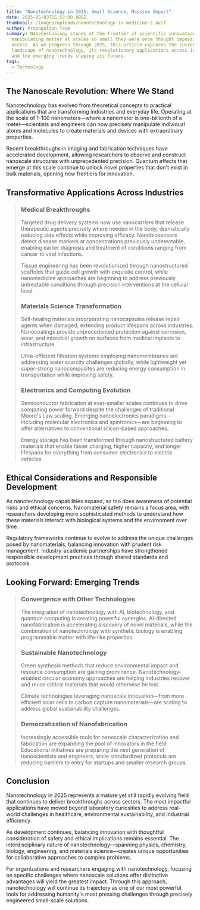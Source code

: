 ```yaml
---
title: "Nanotechnology in 2025: Small Science, Massive Impact"
date: 2025-05-03T15:53:00.000Z
thumbnail: /images/uploads/nanotechnology-in-medicine-2.avif
author: Propagation Team
summary: Nanotechnology stands at the frontier of scientific innovation,
  manipulating matter at scales so small they were once thought impossible to
  access. As we progress through 2025, this article explores the current
  landscape of nanotechnology, its revolutionary applications across industries,
  and the emerging trends shaping its future.
tags:
  - Technology
---
```



## The Nanoscale Revolution: Where We Stand

Nanotechnology has evolved from theoretical concepts to practical applications that are transforming industries and everyday life. Operating at the scale of 1-100 nanometers—where a nanometer is one-billionth of a meter—scientists and engineers can now precisely manipulate individual atoms and molecules to create materials and devices with extraordinary properties.

Recent breakthroughs in imaging and fabrication techniques have accelerated development, allowing researchers to observe and construct nanoscale structures with unprecedented precision. Quantum effects that emerge at this scale continue to unlock novel properties that don't exist in bulk materials, opening new frontiers for innovation.

## Transformative Applications Across Industries

> ### Medical Breakthroughs
>
> Targeted drug delivery systems now use nanocarriers that release therapeutic agents precisely where needed in the body, dramatically reducing side effects while improving efficacy. Nanobiosensors detect disease markers at concentrations previously undetectable, enabling earlier diagnosis and treatment of conditions ranging from cancer to viral infections.
>
> Tissue engineering has been revolutionized through nanostructured scaffolds that guide cell growth with exquisite control, while nanomedicine approaches are beginning to address previously untreatable conditions through precision interventions at the cellular level.
>
> ### Materials Science Transformation
>
> Self-healing materials incorporating nanocapsules release repair agents when damaged, extending product lifespans across industries. Nanocoatings provide unprecedented protection against corrosion, wear, and microbial growth on surfaces from medical implants to infrastructure.
>
> Ultra-efficient filtration systems employing nanomembranes are addressing water scarcity challenges globally, while lightweight yet super-strong nanocomposites are reducing energy consumption in transportation while improving safety.
>
> ### Electronics and Computing Evolution
>
> Semiconductor fabrication at ever-smaller scales continues to drive computing power forward despite the challenges of traditional Moore's Law scaling. Emerging nanoelectronics paradigms—including molecular electronics and spintronics—are beginning to offer alternatives to conventional silicon-based approaches.
>
> Energy storage has been transformed through nanostructured battery materials that enable faster charging, higher capacity, and longer lifespans for everything from consumer electronics to electric vehicles.

## Ethical Considerations and Responsible Development

As nanotechnology capabilities expand, so too does awareness of potential risks and ethical concerns. Nanomaterial safety remains a focus area, with researchers developing more sophisticated methods to understand how these materials interact with biological systems and the environment over time.

Regulatory frameworks continue to evolve to address the unique challenges posed by nanomaterials, balancing innovation with prudent risk management. Industry-academic partnerships have strengthened responsible development practices through shared standards and protocols.

## Looking Forward: Emerging Trends

> ### Convergence with Other Technologies
>
> The integration of nanotechnology with AI, biotechnology, and quantum computing is creating powerful synergies. AI-directed nanofabrication is accelerating discovery of novel materials, while the combination of nanotechnology with synthetic biology is enabling programmable matter with life-like properties.
>
> ### Sustainable Nanotechnology
>
> Green synthesis methods that reduce environmental impact and resource consumption are gaining prominence. Nanotechnology-enabled circular economy approaches are helping industries recover and reuse critical materials that would otherwise be lost.
>
> Climate technologies leveraging nanoscale innovation—from more efficient solar cells to carbon capture nanomaterials—are scaling to address global sustainability challenges.
>
> ### Democratization of Nanofabrication
>
> Increasingly accessible tools for nanoscale characterization and fabrication are expanding the pool of innovators in the field. Educational initiatives are preparing the next generation of nanoscientists and engineers, while standardized protocols are reducing barriers to entry for startups and smaller research groups.

## Conclusion

Nanotechnology in 2025 represents a mature yet still rapidly evolving field that continues to deliver breakthroughs across sectors. The most impactful applications have moved beyond laboratory curiosities to address real-world challenges in healthcare, environmental sustainability, and industrial efficiency.

As development continues, balancing innovation with thoughtful consideration of safety and ethical implications remains essential. The interdisciplinary nature of nanotechnology—spanning physics, chemistry, biology, engineering, and materials science—creates unique opportunities for collaborative approaches to complex problems.

For organizations and researchers engaging with nanotechnology, focusing on specific challenges where nanoscale solutions offer distinctive advantages will yield the greatest impact. Through this approach, nanotechnology will continue its trajectory as one of our most powerful tools for addressing humanity's most pressing challenges through precisely engineered small-scale solutions.
